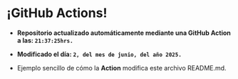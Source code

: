 # ¡GitHub Actions!
* **Repositorio actualizado automáticamente mediante una GitHub Action a las: `21:37:25hrs.`**
* **Modificado el día: `2, del mes de junio, del año 2025.`**

* Ejemplo sencillo de cómo la **Action** modifica este archivo README.md.
